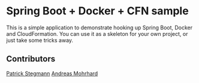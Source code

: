 # Spring Boot + Docker + CFN sample

This is a simple application to demonstrate hooking up Spring Boot, Docker and CloudFormation. You can use it as a skeleton
for your own project, or just take some tricks away.

## Contributors

[Patrick Stegmann](https://github.com/wonderb0lt)
[Andreas Mohrhard](mailto:andreas.mohrhard@cosee.biz)

